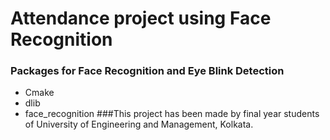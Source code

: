# Attendance project using Face Recognition
### Packages for Face Recognition and Eye Blink Detection
* Cmake
* dlib
* face_recognition
###This project has been made by final year students of University of Engineering and Management, Kolkata.
